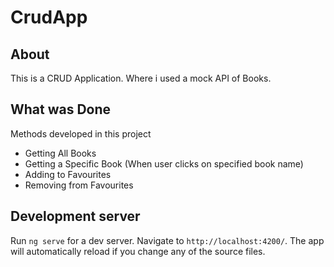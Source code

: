 # CrudApp

## About
This is a CRUD Application. Where i used a mock API of Books. 

## What was Done
Methods developed in this project
- Getting All Books
- Getting a Specific Book (When user clicks on specified book name)
- Adding to Favourites
- Removing from Favourites


## Development server

Run `ng serve` for a dev server. Navigate to `http://localhost:4200/`. The app will automatically reload if you change any of the source files.


